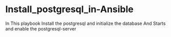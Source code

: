 # Install_postgresql_in-Ansible
In This playbook Install the postgresql and initialize the database And Starts and enable the postgresql-server
